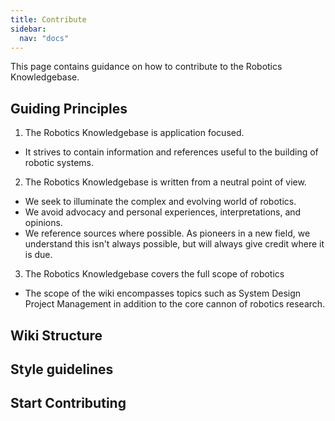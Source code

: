 ```yaml
---
title: Contribute
sidebar:
  nav: "docs"
---
```



This page contains guidance on how to contribute to the Robotics Knowledgebase.

## Guiding Principles
1. The Robotics Knowledgebase is application focused.
  - It strives to contain information and references useful to the building of robotic systems.
2. The Robotics Knowledgebase is written from a neutral point of view.
  - We seek to illuminate the complex and evolving world of robotics.
  - We avoid advocacy and personal experiences, interpretations, and opinions.
  - We reference sources where possible. As pioneers in a new field, we understand this isn't always possible, but will always give credit where it is due.
3. The Robotics Knowledgebase covers the full scope of robotics
  - The scope of the wiki encompasses topics such as System Design Project Management in addition to the core cannon of robotics research.

## Wiki Structure

## Style guidelines

## Start Contributing
